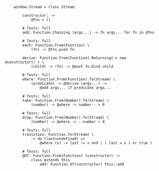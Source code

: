 		window.Stream = class Stream
	
			constructor: ->
				@fns = []
		
			# Tests: full
			add: Function.Chaining (args...) -> fn args... for fn in @fns
		
			# Tests: full
			each: Function.From(Function) \
				(fn) -> @fns.push fn
			
			derive: Function.From(Function).Returning(-> new @constructor() ) \
				(child) -> (fn) -> @each fn.bind child
		
			# Tests: full	
			where: Function.From(Function).To(Stream) \
				(predicate) -> @derive (args...) ->
					@add args... if predicate args...
		
			# Tests: full
			take: Function.From(Number).To(Stream) \
				(number) -> @where -> number-- > 0
		
			# Tests: full
			drop: Function.From(Number).To(Stream) \
				(number) -> @where -> --number < 0
			
			# Tests: full
			transition: Function.To(Stream) \
				-> do (last=undefined) =>
					@where (x) -> last != x and ( ( last = x ) or true )
				
			# Tests: full	
			@Of: Function.From(Function) (constructor) ->
				class extends this
					add: Function.Of(constructor) this::add